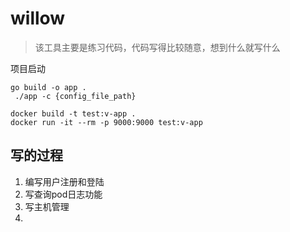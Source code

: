 # willow
> 该工具主要是练习代码，代码写得比较随意，想到什么就写什么

项目启动

```
go build -o app .
 ./app -c {config_file_path} 
```

```
docker build -t test:v-app .
docker run -it --rm -p 9000:9000 test:v-app
```

## 写的过程

1. 编写用户注册和登陆
2. 写查询pod日志功能
3. 写主机管理
4. 